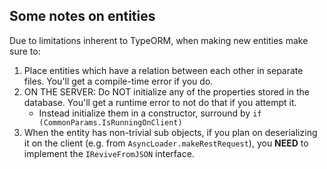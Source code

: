 ## Some notes on entities

Due to limitations inherent to TypeORM, when making new entities make sure to:

1. Place entities which have a relation between each other in separate files. You'll get a compile-time error if you do.
1. ON THE SERVER: Do NOT initialize any of the properties stored in the database. You'll get a runtime error to not do that if you attempt it.
    * Instead initialize them in a constructor, surround by `if (CommonParams.IsRunningOnClient)`
1. When the entity has non-trivial sub objects, if you plan on deserializing it on the client (e.g. from `AsyncLoader.makeRestRequest`), you **NEED** to implement the `IReviveFromJSON` interface.
